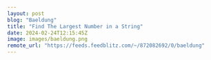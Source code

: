 ```yaml
---
layout: post
blog: "Baeldung"
title: "Find The Largest Number in a String"
date: 2024-02-24T12:15:45Z
image: images/baeldung.png
remote_url: "https://feeds.feedblitz.com/~/872082692/0/baeldung"
---
```

